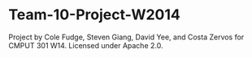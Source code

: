 Team-10-Project-W2014
=====================
Project by Cole Fudge, Steven Giang, David Yee, and Costa Zervos for CMPUT 301 W14.
Licensed under Apache 2.0.
